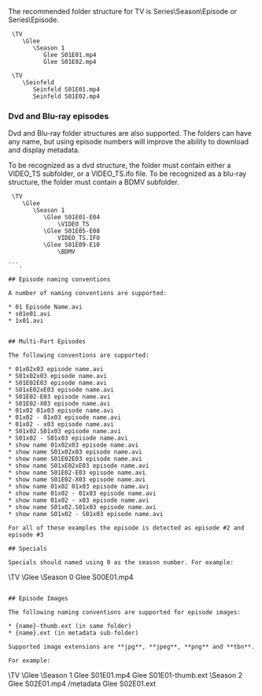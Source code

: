The recommended folder structure for TV is Series\Season\Episode or Series\Episode.

```
 \TV
    \Glee
       \Season 1
          Glee S01E01.mp4
          Glee S01E02.mp4

 \TV
    \Seinfeld
       Seinfeld S01E01.mp4
       Seinfeld S01E02.mp4

```

### Dvd and Blu-ray episodes

Dvd and Blu-ray folder structures are also supported. The folders can have any name, but using episode numbers will improve the ability to download and display metadata. 

To be recognized as a dvd structure, the folder must contain either a VIDEO_TS subfolder, or a VIDEO_TS.ifo file. To be recognized as a blu-ray structure, the folder must contain a BDMV subfolder.

```
 \TV
    \Glee
       \Season 1
          \Glee S01E01-E04
              \VIDEO_TS
          \Glee S01E05-E08
              VIDEO_TS.IFO
          \Glee S01E09-E10
              \BDMV

```.

## Episode naming conventions

A number of naming conventions are supported:

* 01 Episode Name.avi
* s01e01.avi
* 1x01.avi


## Multi-Part Episodes

The following conventions are supported:

* 01x02x03 episode name.avi
* S01x02x03 episode name.avi
* S01E02E03 episode name.avi
* S01xE02xE03 episode name.avi
* S01E02-E03 episode name.avi
* S01E02-X03 episode name.avi
* 01x02 01x03 episode name.avi
* 01x02 - 01x03 episode name.avi
* 01x02 - x03 episode name.avi
* S01x02.S01x03 episode name.avi
* S01x02 - S01x03 episode name.avi
* show name 01x02x03 episode name.avi
* show name S01x02x03 episode name.avi
* show name S01E02E03 episode name.avi
* show name S01xE02xE03 episode name.avi
* show name S01E02-E03 episode name.avi
* show name S01E02-X03 episode name.avi
* show name 01x02 01x03 episode name.avi
* show name 01x02 - 01x03 episode name.avi
* show name 01x02 - x03 episode name.avi
* show name S01x02.S01x03 episode name.avi
* show name S01x02 - S01x03 episode name.avi

For all of these examples the episode is detected as episode #2 and episode #3

## Specials

Specials should named using 0 as the season number. For example:

```
 \TV
    \Glee
       \Season 0
          Glee S00E01.mp4

```.

## Episode Images

The following naming conventions are supported for episode images:

* {name}-thumb.ext (in same folder)
* {name}.ext (in metadata sub-folder)

Supported image extensions are **jpg**, **jpeg**, **png** and **tbn**.

For example:

```
 \TV
    \Glee
       \Season 1
          Glee S01E01.mp4
          Glee S01E01-thumb.ext
       \Season 2
          Glee S02E01.mp4
          /metadata
              Glee S02E01.ext

```.